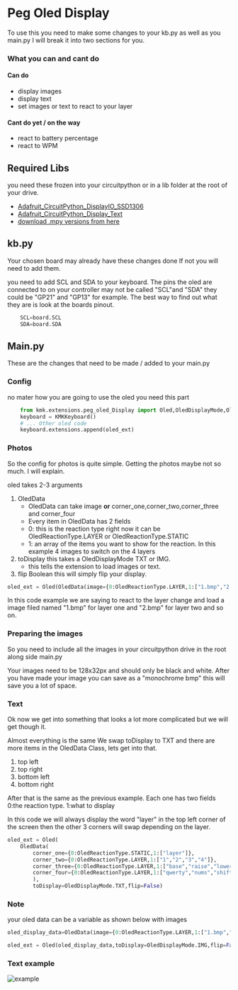 # Peg Oled Display
To use this you need to make some changes to your kb.py as well as you main.py I will break it into two sections for you. 

### What you can and cant do

#### Can do
* display images
* display text
* set images or text to react to your layer


#### Cant do yet / on the way
* react to battery percentage
* react to WPM 

## Required Libs
you need these frozen into your circuitpython or in a lib folder at the root of your drive.
* [Adafruit_CircuitPython_DisplayIO_SSD1306](https://github.com/adafruit/Adafruit_CircuitPython_DisplayIO_SSD1306)
* [Adafruit_CircuitPython_Display_Text](https://github.com/adafruit/Adafruit_CircuitPython_Display_Text)
* [download .mpy versions from here](https://github.com/adafruit/Adafruit_CircuitPython_Bundle/releases/download/20220415/adafruit-circuitpython-bundle-7.x-mpy-20220415.zip)


## kb.py
Your chosen board may already have these changes done If not you will need to add them.

you need to add SCL and SDA to your keyboard. The pins the oled are connected to on your controller may not be called "SCL"and "SDA" they could be "GP21" and "GP13" for example. The best way to find out what they are is look at the boards pinout.
```python
    SCL=board.SCL
    SDA=board.SDA
```


## Main.py
These are the changes that need to be made / added to your main.py
### Config
no mater how you are going to use the oled you need this part
```python
    from kmk.extensions.peg_oled_Display import Oled,OledDisplayMode,OledReactionType,OledData
    keyboard = KMKKeyboard()
    # ... Other oled code
    keyboard.extensions.append(oled_ext) 

```
### Photos
So the config for photos is quite simple. Getting the photos maybe not so much. I will explain.

oled takes 2-3 arguments 

1.  OledData
    * OledData can take image **or** corner_one,corner_two,corner_three and corner_four
    * Every item in OledData has 2 fields 
    * 0: this is the reaction type right now it can be OledReactionType.LAYER or OledReactionType.STATIC
    * 1: an array of the items you want to show for the reaction. In this example 4 images to switch on the 4 layers
2. toDisplay this takes a OledDisplayMode TXT or IMG.
    * this tells the extension to load images or text.
3. flip Boolean this will simply flip your display.


```python
oled_ext = Oled(OledData(image={0:OledReactionType.LAYER,1:["1.bmp","2.bmp","1.bmp","2.bmp"]}),toDisplay=OledDisplayMode.IMG,flip=False)
```
In this code example we are saying to react to the layer change and load a image filed named "1.bmp" for layer one and "2.bmp" for layer two and so on.

### Preparing the images
So you need to include all the images in your circuitpython drive in the root along side main.py

Your images need to be 128x32px and should only be black and white. After you have made your image you can save as a "monochrome bmp" this will save you a lot of space.

### Text
Ok now we get into something that looks a lot more complicated but we will get though it.

Almost everything is the same We swap toDisplay to TXT and there are more items in the OledData Class, lets get into that.

1. top left
2. top right
3. bottom left
4. bottom right

After that is the same as the previous example. Each one has two fields 0:the reaction type. 1:what to display

In this code we will always display the word "layer" in the top left corner of the screen then the other 3 corners will swap depending on the layer. 



```python
oled_ext = Oled(
    OledData(
        corner_one={0:OledReactionType.STATIC,1:["layer"]},
        corner_two={0:OledReactionType.LAYER,1:["1","2","3","4"]},
        corner_three={0:OledReactionType.LAYER,1:["base","raise","lower","adjust"]},
        corner_four={0:OledReactionType.LAYER,1:["qwerty","nums","shifted","leds"]}
        ),
        toDisplay=OledDisplayMode.TXT,flip=False)
```

### Note 
your oled data can be a variable as shown below with images

```python
oled_display_data=OledData(image={0:OledReactionType.LAYER,1:["1.bmp","2.bmp","1.bmp","2.bmp"]})

oled_ext = Oled(oled_display_data,toDisplay=OledDisplayMode.IMG,flip=False)
```

### Text example


![example](https://boardsource.imgix.net/a4f155e0-bc83-11ec-a4ed-79d542ba3127.gif)

